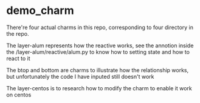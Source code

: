 # demo_charm

There're four actual charms in this repo, corresponding to four directory in the repo.

The layer-alum represents how the reactive works, see the annotion inside the /layer-alum/reactive/alum.py to know how to setting state and how to react to it

The btop and bottom are charms to illustrate how the relationship works, but unfortunately the code I have inputed still doesn't work

The layer-centos is to research how to modify the charm to enable it work on centos
